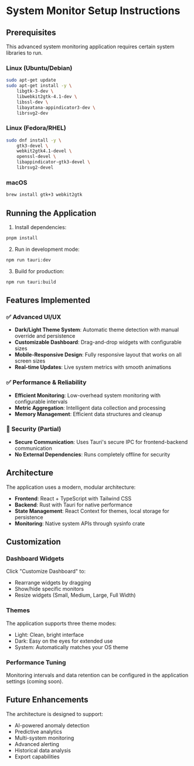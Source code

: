 # System Monitor Setup Instructions

## Prerequisites

This advanced system monitoring application requires certain system libraries to run. 

### Linux (Ubuntu/Debian)
```bash
sudo apt-get update
sudo apt-get install -y \
    libgtk-3-dev \
    libwebkit2gtk-4.1-dev \
    libssl-dev \
    libayatana-appindicator3-dev \
    librsvg2-dev
```

### Linux (Fedora/RHEL)
```bash
sudo dnf install -y \
    gtk3-devel \
    webkit2gtk4.1-devel \
    openssl-devel \
    libappindicator-gtk3-devel \
    librsvg2-devel
```

### macOS
```bash
brew install gtk+3 webkit2gtk
```

## Running the Application

1. Install dependencies:
```bash
pnpm install
```

2. Run in development mode:
```bash
npm run tauri:dev
```

3. Build for production:
```bash
npm run tauri:build
```

## Features Implemented

### ✅ Advanced UI/UX
- **Dark/Light Theme System**: Automatic theme detection with manual override and persistence
- **Customizable Dashboard**: Drag-and-drop widgets with configurable sizes
- **Mobile-Responsive Design**: Fully responsive layout that works on all screen sizes
- **Real-time Updates**: Live system metrics with smooth animations

### ✅ Performance & Reliability
- **Efficient Monitoring**: Low-overhead system monitoring with configurable intervals
- **Metric Aggregation**: Intelligent data collection and processing
- **Memory Management**: Efficient data structures and cleanup

### 🚧 Security (Partial)
- **Secure Communication**: Uses Tauri's secure IPC for frontend-backend communication
- **No External Dependencies**: Runs completely offline for security

## Architecture

The application uses a modern, modular architecture:

- **Frontend**: React + TypeScript with Tailwind CSS
- **Backend**: Rust with Tauri for native performance
- **State Management**: React Context for themes, local storage for persistence
- **Monitoring**: Native system APIs through sysinfo crate

## Customization

### Dashboard Widgets
Click "Customize Dashboard" to:
- Rearrange widgets by dragging
- Show/hide specific monitors
- Resize widgets (Small, Medium, Large, Full Width)

### Themes
The application supports three theme modes:
- Light: Clean, bright interface
- Dark: Easy on the eyes for extended use
- System: Automatically matches your OS theme

### Performance Tuning
Monitoring intervals and data retention can be configured in the application settings (coming soon).

## Future Enhancements

The architecture is designed to support:
- AI-powered anomaly detection
- Predictive analytics
- Multi-system monitoring
- Advanced alerting
- Historical data analysis
- Export capabilities